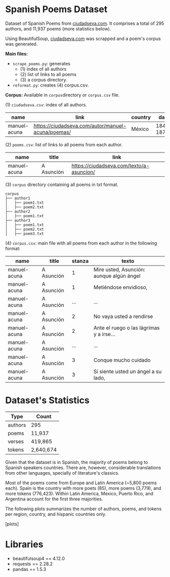 # Spanish Poems Dataset

Dataset of Spanish Poems from [ciudadseva.com](https://ciudadseva.com/biblioteca/indice-autor-poemas/). It comprises a total of 295 authors, and 11,937 poems (more statistics below).

Using BeautifulSoup, [ciudadseva.com](https://ciudadseva.com/biblioteca/indice-autor-poemas/) was scrapped and a poem's corpus was generated.  

**Main files:**  
- `scrape_poems.py`: generates 
    - (1) index of all authors
    - (2) list of links to all poems
    - (3) a corpus directory.  
- `reformat.py`: creates (4) corpus.csv.  

**Corpus:**
Available in `corpus`directory or `corpus.csv` file.

(1) `ciudadseva.csv`: index of all authors.  

| name | link | country | date |
| --- | --- | --- | --- |
| manuel-acuna | https://ciudadseva.com/autor/manuel-acuna/poemas/ | México	| 1849-1873 |  

(2) `poems.csv`: list of links to all poems from each author.  

| name | title | link |
| --- | --- | --- |
| manuel-acuna | A Asunción | https://ciudadseva.com/texto/a-asuncion/ |  

(3) `corpus` directory containing all poems in txt format.
```
corpus
├── author1
│   ├── poem1.txt
│   ├── poem2.txt
├── author2
│   ├── poem1.txt
├── author3
│   ├── poem1.txt
│   ├── poem2.txt
│   ├── poem3.txt
```

(4) `corpus.csv`: main file with all poems from each author in the following format:  

| name | title | stanza | texto |  
| --- | --- | --- | --- |  
manuel-acuna | A Asunción | 1 | Mire usted, Asunción: aunque algún ángel
manuel-acuna | A Asunción | 1 | Metiéndose envidioso,
manuel-acuna | A Asunción | ... | ...
manuel-acuna | A Asunción | 2 | No vaya usted a rendirse
manuel-acuna | A Asunción | 2 | Ante el ruego o las lágrimas y a irse…
manuel-acuna | A Asunción | ... | ...
manuel-acuna | A Asunción | 3 | Conque mucho cuidado
manuel-acuna | A Asunción | 3 | Si siente usted un ángel a su lado,


# Dataset's Statistics

| Type | Count |
| --- | --- |
authors | 295 
poems | 11,937
verses | 419,865
tokens | 2,640,674

Given that the dataset is in Spanish, the majority of poems belong to Spanish speakers countries. There are, however, considerable translations from other languages, specially of literature's classics.  

Most of the poems come from Europe and Latin America (~5,800 poems each). Spain is the country with more poets (85), more poems (3,779), and more tokens (776,423). Within Latin America, Mexico, Puerto Rico, and Argentina account for the first three majorities.

The following plots summarizes the number of authors, poems, and tokens per region, country, and hispanic countries only.

[plots]

# Libraries

- beautifulsoup4 == 4.12.0  
- requests == 2.28.2  
- pandas == 1.5.3  



